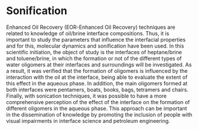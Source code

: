 # Sonification
Enhanced Oil Recovery (EOR-Enhanced Oil Recovery) techniques are related to knowledge of oil/brine interface compositions. Thus, it is important to study the parameters that influence the interfacial properties and for this, molecular dynamics and sonification have been used. In this scientific initiation, the object of study is the interfaces of heptane/brine and toluene/brine, in which the formation or not of the different types of water oligomers at their interfaces and surroundings will be investigated. As a result, it was verified that the formation of oligomers is influenced by the interaction with the oil at the interface, being able to evaluate the extent of this effect in the aqueous phase. In addition, the main oligomers formed at both interfaces were pentamers, boats, books, bags, tetramers and chairs. Finally, with sonication techniques, it was possible to have a more comprehensive perception of the effect of the interface on the formation of different oligomers in the aqueous phase. This approach can be important in the dissemination of knowledge by promoting the inclusion of people with visual impairments in interface science and petroleum engineering.
